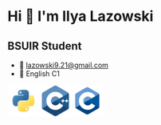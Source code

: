 # Hi 👋 I'm Ilya Lazowski
## BSUIR Student
+ :email: lazowski9.21@gmail.com
+ :ledger: English C1




<a href="https://www.python.org/" target="_blank">
    <img align="left" alt="Описание изображения" width="64px" src="https://raw.githubusercontent.com/github/explore/80688e429a7d4ef2fca1e82350fe8e3517d3494d/topics/python/python.png" />
</a>
<a href="https://isocpp.org/" target="_blank">
    <img align="left" alt="Описание изображения" width="64px" src="https://raw.githubusercontent.com/github/explore/180320cffc25f4ed1bbdfd33d4db3a66eeeeb358/topics/cpp/cpp.png" />
</a>
<a href="https://www.iso.org/home.html" target="_blank">
    <img align="left" alt="Описание изображения" width="64px" src="https://raw.githubusercontent.com/github/explore/f3e22f0dca2be955676bc70d6214b95b13354ee8/topics/c/c.png" />
</a>
